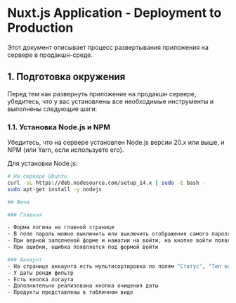# Nuxt.js Application - Deployment to Production

Этот документ описывает процесс развертывания приложения на сервере в продакшн-среде.

## 1. Подготовка окружения

Перед тем как развернуть приложение на продакшн сервере, убедитесь, что у вас установлены все необходимые инструменты и выполнены следующие шаги:

### 1.1. Установка Node.js и NPM
Убедитесь, что на сервере установлен Node.js версии 20.x или выше, и NPM (или Yarn, если используете его).

Для установки Node.js:

```bash
# На сервере Ubuntu
curl -sL https://deb.nodesource.com/setup_14.x | sudo -E bash -
sudo apt-get install -y nodejs

## Фичи

### Главная

- Форма логина на главной странице
- В поле пароль можно выключить или выключить отображения самого пароля
- При верной заполненой форме и нажатии на войти, на кнопке войти появляется лоадер
- При ошибки, ошибка появляется под формой войти

### Аккаунт
- На странице аккаунта есть мультисортировка по полям "Статус", "Тип кофе", "Степень обжарки" и по дате
- У даты рендж фильтр
- Есть кнопка логаута
- Дополнительно реализована кнопка очищения даты
- Продукты представлены в табличном виде